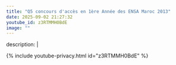 ```yaml
---
title: "Q5 concours d'accès en 1ère Année des ENSA Maroc 2013"
date: 2025-09-02 21:27:32 
youtube_id: z3RTMMH0BdE
image: ""
---
```

description: |
  
{% include youtube-privacy.html id="z3RTMMH0BdE" %}
